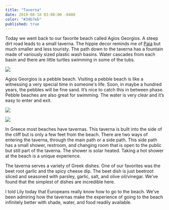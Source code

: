 ```yaml
---
title: "Taverna"
date: 2019-08-18 03:00:00 -0400
color: "#34b7eb"
published: true
---
```


Today we went back to our favorite beach called Agios Georgios. A steep dirt road leads to a small taverna. The hippie decor reminds me of [Paia](https://en.wikipedia.org/wiki/Paia,_Hawaii) but much smaller and less touristy. The path down to the taverna has a fountain made of variously sized plastic wash basins. Water cascades from each basin and there are little turtles swimming in some of the tubs.

![](https://files.elliott.computer/images/agios-georgios-fountain.jpg)

Agios Georgios is a pebble beach. Visiting a pebble beach is like a witnessing a very special time in someone's life. Soon, in maybe a hundred years, the pebbles will be fine sand. It’s nice to catch this in between phase. Pebble beaches are also great for swimming. The water is very clear and it’s easy to enter and exit.

![](https://files.elliott.computer/images/agios-georgios-water.jpg)

![](https://files.elliott.computer/images/agios-georgios-turtle.jpg)

In Greece most beaches have tavernas. This taverna is built into the side of the cliff but is only a few feet from the beach. There are two ways of entering the taverna, through the main path or a side path. This side path has a small shower, restroom, and changing room that is open to the public but still part of the taverna. The shower is solar heated. Taking a hot shower at the beach is a unique experience.

The taverna serves a variety of Greek dishes. One of our favorites was the beet root garlic and the spicy cheese dip. The beet dish is just beetroot sliced and seasoned with parsley, garlic, salt, and olive oil/vinegar. We’ve found that the simplest of dishes are incredible here.

I told Lily today that Europeans really know how to go to the beach. We’ve been admiring how the tavernas make the experience of going to the beach infinitely better with shade, water, and food readily available.

<!-- Lately I’ve been thinking about the infrastructure and in different cities. Last month, when I was in Osaka, city infrastructure was also on my mind. In Japan the trains are extremely accessible but also things like biking are much safer and easier to do than in New York. Through out Osaka, the sidewalks are wide and have a median. One side is for walking while the other is for bikes. The ability to bike on the sidewalk makes biking in the city so much easier and safer.

In Greece, they have their own unique transportation differences too. Cars are the preferred mode of transit through out much of the country and the surrounding islands. On the main highways and even on side streets drivers will drive in the shoulder of the road. Almost everyone does this. It seems that the shoulder acts as a slow lane since most highways in Greece only have one lane. Drivers that want to go faster will pass drivers that are hanging in the shoulder lane. At first this approach to driving (driving half off the road) is somewhat frightening, but soon I realized that it is useful for drivers in a rush and eliminates much of the stress of driving at the speed limit on the highway. There’s also a heightened awareness when driving on the side of the road. Often a tree will reach into the shoulder and you’ll have to move back into the regular lane. -->
